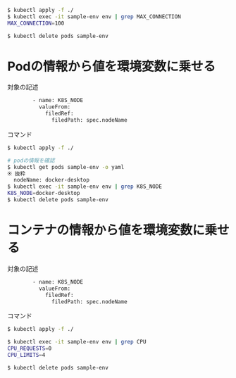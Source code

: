 ```bash
$ kubectl apply -f ./
$ kubectl exec -it sample-env env | grep MAX_CONNECTION
MAX_CONNECTION=100

$ kubectl delete pods sample-env
```


# Podの情報から値を環境変数に乗せる
対象の記述
```bash
        - name: K8S_NODE
          valueFrom:
            filedRef:
              filedPath: spec.nodeName
```
コマンド
```bash
$ kubectl apply -f ./

# podの情報を確認
$ kubectl get pods sample-env -o yaml
※ 抜粋
  nodeName: docker-desktop
$ kubectl exec -it sample-env env | grep K8S_NODE
K8S_NODE=docker-desktop
$ kubectl delete pods sample-env
```

# コンテナの情報から値を環境変数に乗せる
対象の記述
```bash
        - name: K8S_NODE
          valueFrom:
            filedRef:
              filedPath: spec.nodeName
```
コマンド
```bash
$ kubectl apply -f ./

$ kubectl exec -it sample-env env | grep CPU
CPU_REQUESTS=0
CPU_LIMITS=4

$ kubectl delete pods sample-env
```
